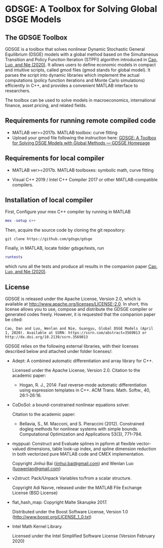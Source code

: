 # GDSGE: A Toolbox for Solving Global DSGE Models

## The GDSGE Toolbox

GDSGE is a toolbox that solves nonlinear Dynamic Stochastic General Equilibrium (DSGE) models with a global method based on the Simultaneous Transition and Policy Function Iteration (STPFI) algorithm introduced in [Cao, Luo, and Nie (2020)](https://papers.ssrn.com/sol3/papers.cfm?abstract_id=3569013). It allows users to define economic models in compact and intuitive scripts, called gmod files (gmod stands for global model). It parses the script into dynamic libraries which implement the actual computations (policy function iterations and Monte Carlo simulations) efficiently in C++, and provides a convenient MATLAB interface to researchers.

The toolbox can be used to solve models in macroeconomics, international finance, asset pricing, and related fields.

## Requirements for running remote compiled code

* MATLAB ver>=2017b. MATLAB toolbox: curve fitting
* Upload your gmod file following the instruction here: [GDSGE: A Toolbox for Solving DSGE Models with Global Methods — GDSGE Homepage](http://www.gdsge.com/)

## Requirements for local compiler

* MATLAB ver>=2017b. MATLAB toolboxes: symbolic math, curve fitting

* Visual C++ 2019 / Intel C++ Compiler 2017 or other MATLAB-compatible compilers. 

## Installation of local compiler

First, Configure your mex C++ compiler by running in MATLAB

  ```matlab
  mex -setup c++
  ```

Then, acquire the source code by cloning the git repository:

```
git clone https://github.com/gdsge/gdsge
```

Finally, in MATLAB, locate folder gdsge/tests, run

```matlab
runtests
```

which runs all the tests and produce all results in the companion paper [Cao, Luo, and Nie (2020)](https://papers.ssrn.com/sol3/papers.cfm?abstract_id=3569013).

## License

GDSGE is released under the Apache License, Version 2.0,  which is available at http://www.apache.org/licenses/LICENSE-2.0. In short, this license allows you to use, compose and distribute the GDSGE compiler or generated codes freely. However, it is requested that the companion paper be cited:

```
Cao, Dan and Luo, Wenlan and Nie, Guangyu, Global DSGE Models (April 1, 2020). Available at SSRN: https://ssrn.com/abstract=3569013 or http://dx.doi.org/10.2139/ssrn.3569013
```

GDSGE relies on the following external libraries, with their licenses described below and attached under folder licenses/:

* Adept: A combined automatic differentiation and array library for C++.

  Licensed under the Apache License, Version 2.0. Citation to the academic paper:

  * Hogan, R. J., 2014: Fast reverse-mode automatic differentiation using expression templates in C++. ACM Trans.
    Math. Softw., 40, 26:1-26:16.

* CoDoSol: a bound-constrained nonlinear equations solver.

  Citation to the academic paper:

  * Bellavia, S., M. Macconi, and S. Pieraccini (2012). Constrained dogleg methods for nonlinear systems with simple bounds. Computational Optimization and Applications 53(3), 771–794.

* myppual: Construct and Evaluate splines in ppform at flexible vector-valued dimensions, table look-up index, and spline dimension reduction in both vectorized pure MATLAB code and CMEX implementation.

  Copyright Jinhui Bai (jinhui.bai@gmail.com) and Wenlan Luo (luowenlan@gmail.com)

* v2struct: Pack/Unpack Variables to/from a scalar structure.

  Copyright Adi Navve, released under the MATLAB File Exchange License (BSD License)

* flat_hash_map: Copyright Malte Skarupke 2017.

  Distributed under the Boost Software License, Version 1.0 (http://www.boost.org/LICENSE_1_0.txt)

* Intel Math Kernel Library.

  Licensed under the Intel Simplified Software License (Version February 2020)
